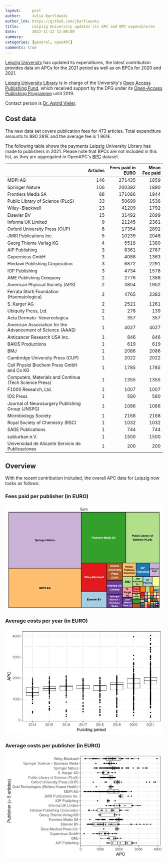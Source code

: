 ```yaml
---
layout:     post
author:     Julia Bartlewski
author_lnk: https://github.com/jbartlewski
title:      Leipzig University updates its APC and BPC expenditures
date:       2022-11-22 12:00:00
summary:    
categories: [general, openAPC]
comments: true
---
```




[Leipzig University](https://www.uni-leipzig.de/en) has updated its expenditures, the latest contribution provides data on APCs for the 2021 period as well as on BPCs for 2020 and 2021.

[Leipzig University Library](http://www.ub.uni-leipzig.de/en/home/) is in charge of the University's [Open Access Publishing Fund](https://www.ub.uni-leipzig.de/en/open-science/publishing-fund/), which received support by the DFG under its [Open-Access Publishing Programme](https://www.dfg.de/en/research_funding/programmes/infrastructure/lis/open_access/infrastructure_funding/index.html#4) until 2019.

Contact person is [Dr. Astrid Vieler](mailto:openaccess@ub.uni-leipzig.de).

## Cost data



The new data set covers publication fees for 473 articles. Total expenditure amounts to 880 281€ and the average fee is 1 861€.

The following table shows the payments Leipzig University Library has made to publishers in 2021. Please note that BPCs are not included in this list, as they are aggregated in OpenAPC's [BPC](https://github.com/OpenAPC/openapc-de/blob/master/data/bpc.csv) dataset.


|                                                           | Articles| Fees paid in EURO| Mean Fee paid|
|:----------------------------------------------------------|--------:|-----------------:|-------------:|
|MDPI AG                                                    |      146|            271435|          1859|
|Springer Nature                                            |      106|            200392|          1890|
|Frontiers Media SA                                         |       88|            171086|          1944|
|Public Library of Science (PLoS)                           |       33|             50699|          1536|
|Wiley-Blackwell                                            |       23|             41209|          1792|
|Elsevier BV                                                |       15|             31492|          2099|
|Informa UK Limited                                         |        9|             21245|          2361|
|Oxford University Press (OUP)                              |        6|             17354|          2892|
|JMIR Publications Inc.                                     |        5|             10239|          2048|
|Georg Thieme Verlag KG                                     |        4|              5518|          1380|
|AIP Publishing                                             |        3|              8361|          2787|
|Copernicus GmbH                                            |        3|              4088|          1363|
|Hindawi Publishing Corporation                             |        3|              6872|          2291|
|IOP Publishing                                             |        3|              4734|          1578|
|AME Publishing Company                                     |        2|              2776|          1388|
|American Physical Society (APS)                            |        2|              3804|          1902|
|Ferrata Storti Foundation (Haematologica)                  |        2|              4765|          2382|
|S. Karger AG                                               |        2|              2521|          1261|
|Ubiquity Press, Ltd.                                       |        2|               278|           139|
|Acta Dermato-Venereologica                                 |        1|               357|           357|
|American Association for the Advancement of Science (AAAS) |        1|              4027|          4027|
|Anticancer Research USA Inc.                               |        1|               846|           846|
|BAKIS Productions                                          |        1|               619|           619|
|BMJ                                                        |        1|              2086|          2086|
|Cambridge University Press (CUP)                           |        1|              2022|          2022|
|Cell Physiol Biochem Press GmbH and Co KG                  |        1|              1785|          1785|
|Computers, Materials and Continua (Tech Science Press)     |        1|              1355|          1355|
|F1000 Research, Ltd.                                       |        1|              1007|          1007|
|IOS Press                                                  |        1|               580|           580|
|Journal of Neurosurgery Publishing Group (JNSPG)           |        1|              1086|          1086|
|Microbiology Society                                       |        1|              2168|          2168|
|Royal Society of Chemistry (RSC)                           |        1|              1032|          1032|
|SAGE Publications                                          |        1|               744|           744|
|sub\urban e.V.                                             |        1|              1500|          1500|
|Universidad de Alicante Servicio de Publicaciones          |        1|               200|           200|

## Overview

With the recent contribution included, the overall APC data for Leipzig now looks as follows:

### Fees paid per publisher (in EURO)

![plot of chunk tree_leipzig_2022_11_22_full](/figure/tree_leipzig_2022_11_22_full-1.png)

###  Average costs per year (in EURO)

![plot of chunk box_leipzig_2022_11_22_year_full](/figure/box_leipzig_2022_11_22_year_full-1.png)

###  Average costs per publisher (in EURO)

![plot of chunk box_leipzig_2022_11_22_publisher_full](/figure/box_leipzig_2022_11_22_publisher_full-1.png)
